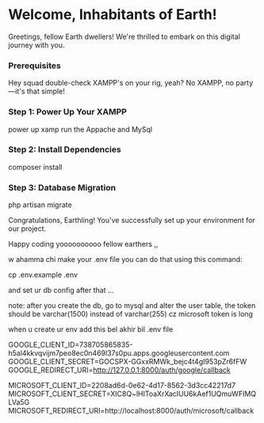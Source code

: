 # Welcome, Inhabitants of Earth!

Greetings, fellow Earth dwellers! We're thrilled to embark on this digital journey with you. 

### Prerequisites

Hey squad double-check XAMPP's on your rig, yeah? No XAMPP, no party—it's that simple!

### Step 1: Power Up Your XAMPP

power up xamp run the Appache and MySql


### Step 2: Install Dependencies

composer install

### Step 3: Database Migration

php artisan migrate


Congratulations, Earthling! You've successfully set up your environment for our project. 

Happy coding yoooooooooo fellow earthers ,,


w ahamma chi make your .env file 
you can do that using this command:

cp .env.example .env

and set ur db config after that ...

note: after you create the db, go to mysql and alter the user table, the token should be varchar(1500) instead of varchar(255) cz microsoft token is long


when u create ur env add this bel akhir  bil .env file



GOOGLE_CLIENT_ID=738705865835-h5al4kkvqvijm7peo8ec0n469l37s0pu.apps.googleusercontent.com
GOOGLE_CLIENT_SECRET=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
GOOGLE_REDIRECT_URI=http://127.0.0.1:8000/auth/google/callback

MICROSOFT_CLIENT_ID=2208ad6d-0e62-4d17-8562-3d3cc42217d7
MICROSOFT_CLIENT_SECRET=XIC8Q~lHIToaXrXacIUU6kAef1UQmuWFIMQLVa5G
MICROSOFT_REDIRECT_URI=http://localhost:8000/auth/microsoft/callback

